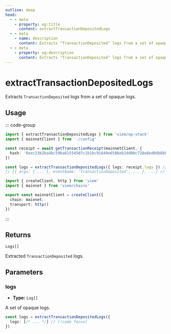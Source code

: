 ```yaml
---
outline: deep
head:
  - - meta
    - property: og:title
      content: extractTransactionDepositedLogs
  - - meta
    - name: description
      content: Extracts "TransactionDeposited" logs from a set of opaque logs.
  - - meta
    - property: og:description
      content: Extracts "TransactionDeposited" logs from a set of opaque logs.
---
```


# extractTransactionDepositedLogs

Extracts `TransactionDeposited` logs from a set of opaque logs.

## Usage

::: code-group

```ts [example.ts]
import { extractTransactionDepositedLogs } from 'viem/op-stack'
import { mainnetClient } from './config'

const receipt = await getTransactionReceipt(mainnetClient, {
  hash: '0xec23b2ba4bc59ba61554507c1b1bc91649e6586eb2dd00c728e8ed0db8bb37ea',
})

const logs = extractTransactionDepositedLogs({ logs: receipt.logs }) // [!code hl]
// [{ args: { ... }, eventName: 'TransactionDeposited', ... }, ...] // [!code hl]
```

```ts [config.ts]
import { createClient, http } from 'viem'
import { mainnet } from 'viem/chains'

export const mainnetClient = createClient({
  chain: mainnet,
  transport: http()
})
```

:::

## Returns

`Logs[]`

Extracted `TransactionDeposited` logs.

## Parameters

### logs

- **Type:** `Log[]`

A set of opaque logs.

```ts
const logs = extractTransactionDepositedLogs({
  logs: [/* ... */] // [!code focus]
})
```